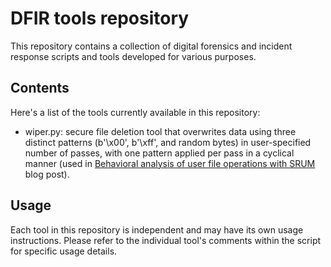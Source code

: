 # DFIR tools repository
This repository contains a collection of digital forensics and incident response scripts and tools developed for various purposes.

## Contents
Here's a list of the tools currently available in this repository:
 - wiper.py: secure file deletion tool that overwrites data using three distinct patterns (b'\x00', b'\xff', and random bytes) in user-specified number of passes, with one pattern applied per pass in a cyclical manner (used in [Behavioral analysis of user file operations with SRUM](https://www.ilyakobzar.com/p/behavioral-analysis-of-user-file) blog post).

## Usage
Each tool in this repository is independent and may have its own usage instructions. Please refer to the individual tool's comments within the script for specific usage details.
